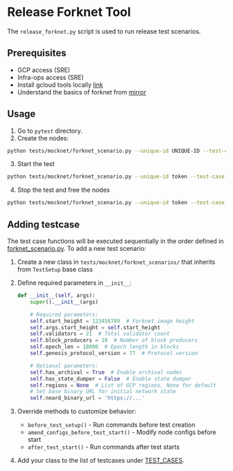 # Release Forknet Tool

The `release_forknet.py` script is used to run release test scenarios.

## Prerequisites
* GCP access (SRE)
* Infra-ops access (SRE)
* Install gcloud tools locally [link](https://cloud.google.com/sdk/docs/install)
* Understand the basics of forknet from [mirror](mirror.md)

## Usage

1. Go to `pytest` directory.
2. Create the nodes:

```bash
python tests/mocknet/forknet_scenario.py --unique-id UNIQUE-ID --test-case Example create
```

3. Start the test
```bash
python tests/mocknet/forknet_scenario.py --unique-id token --test-case Example start --neard-upgrade-binary-url $NEARD_UPGRADE_BINARY_URL
```

4. Stop the test and free the nodes
```bash
python tests/mocknet/forknet_scenario.py --unique-id token --test-case Example destroy
```

## Adding testcase
The test case functions will be executed sequentially in the order defined in [forknet_scenario.py](../forknet_scenario.py).
To add a new test scenario:

1. Create a new class in `tests/mocknet/forknet_scenarios/` that inherits from `TestSetup` base class

2. Define required parameters in `__init__`:
   ```python
   def __init__(self, args):
       super().__init__(args)

       # Required parameters:
       self.start_height = 123456789  # Forknet image height
       self.args.start_height = self.start_height
       self.validators = 21  # Total validator count
       self.block_producers = 18  # Number of block producers
       self.epoch_len = 18000  # Epoch length in blocks
       self.genesis_protocol_version = 77  # Protocol version

       # Optional parameters:
       self.has_archival = True  # Enable archival nodes
       self.has_state_dumper = False  # Enable state dumper
       self.regions = None  # List of GCP regions, None for default
       # Set base binary URL for initial network state
       self.neard_binary_url = 'https://...'
   ```

3. Override methods to customize behavior:
   - `before_test_setup()` - Run commands before test creation
   - `amend_configs_before_test_start()` - Modify node configs before start
   - `after_test_start()` - Run commands after test starts

4. Add your class to the list of testcases under [TEST_CASES](../forknet_scenarios/__init__.py).
